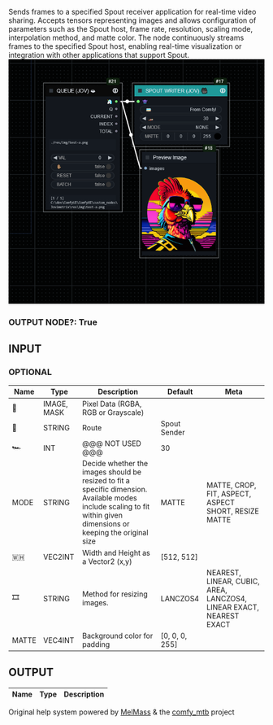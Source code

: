   
Sends frames to a specified Spout receiver application for real-time video sharing. Accepts tensors representing images and allows configuration of parameters such as the Spout host, frame rate, resolution, scaling mode, interpolation method, and matte color. The node continuously streams frames to the specified Spout host, enabling real-time visualization or integration with other applications that support Spout.  
![SPOUT WRITER](https://raw.githubusercontent.com/Amorano/Jovimetrix-examples/master/node/SPOUT%20WRITER/SPOUT%20WRITER.png)
### OUTPUT NODE?: True
INPUT
-----
### OPTIONAL
| Name | Type | Description | Default | Meta |
| --- | --- | --- | --- | --- |
| 👾 | IMAGE, MASK | Pixel Data (RGBA, RGB or Grayscale) |  |  |
| 🚌 | STRING | Route | Spout Sender |  |
| 🏎️ | INT | @@@ NOT USED @@@ | 30 |  |
| MODE | STRING | Decide whether the images should be resized to fit a specific dimension. Available modes include scaling to fit within given dimensions or keeping the original size | MATTE | MATTE, CROP, FIT, ASPECT, ASPECT SHORT, RESIZE MATTE |
| 🇼🇭 | VEC2INT | Width and Height as a Vector2 (x,y) | [512, 512] |  |
| 🎞️ | STRING | Method for resizing images. | LANCZOS4 | NEAREST, LINEAR, CUBIC, AREA, LANCZOS4, LINEAR EXACT, NEAREST EXACT |
| MATTE | VEC4INT | Background color for padding | [0, 0, 0, 255] |  |
OUTPUT
------
| Name | Type | Description |
| --- | --- | --- |
Original help system powered by [MelMass](https://github.com/melMass) & the [comfy\_mtb](https://github.com/melMass/comfy_mtb) project
